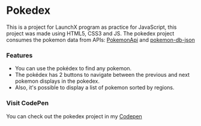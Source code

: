 # Pokedex
This is a project for LaunchX program as practice for JavaScript, this project was made using HTML5, CSS3 and JS. The pokedex project consumes the pokemon data from APIs: [PokemonApi](https://pokeapi.co/) and [ pokemon-db-json](https://pokemon-db-json.herokuapp.com/)
### Features
- You can use the pokédex to find any pokemon.
- The pokédex has 2 buttons to navigate between the previous and next pokemon displays in the pokedex.
- Also, it's possible to display a list of pokemon sorted by regions.

### Visit CodePen
You can check out the pokedex project in my [Codepen](https://codepen.io/gustavolira-che/pen/MWrbwoG)